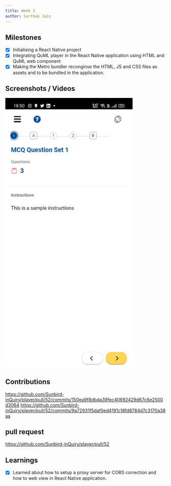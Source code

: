 ```yaml
---
title: Week 2
author: Sarthak Jain
---
```


## Milestones

- [x] Initialising a React Native project
- [x] Integrating QuML player in the React Native application using HTML and QuML web component
- [x] Making the Metro bundler reconginse the HTML, JS and CSS files as assets and to be bundled in the application.

## Screenshots / Videos

<img src="../assets/screenshot_quml.jpg" width="400px" />

## Contributions

https://github.com/Sunbird-inQuiry/player/pull/52/commits/150ea9f8dbda39fec40692429d67c6e2500d3064
https://github.com/Sunbird-inQuiry/player/pull/52/commits/9a72931f5daf0ed4191c18fd8784d7c3170a38aa

## pull request

https://github.com/Sunbird-inQuiry/player/pull/52

## Learnings

- [x] Learned about how to setup a proxy server for CORS correction and how to web view in React Native application.
